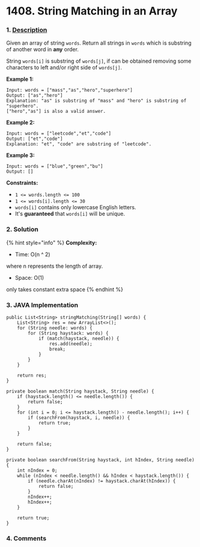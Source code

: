 # 1408. String Matching in an Array

### 1. [Description](https://leetcode.com/problems/string-matching-in-an-array/)

Given an array of string `words`. Return all strings in `words` which is substring of another word in **any** order. 

String `words[i]` is substring of `words[j]`, if can be obtained removing some characters to left and/or right side of `words[j]`.

**Example 1:**

```text
Input: words = ["mass","as","hero","superhero"]
Output: ["as","hero"]
Explanation: "as" is substring of "mass" and "hero" is substring of "superhero".
["hero","as"] is also a valid answer.
```

**Example 2:**

```text
Input: words = ["leetcode","et","code"]
Output: ["et","code"]
Explanation: "et", "code" are substring of "leetcode".
```

**Example 3:**

```text
Input: words = ["blue","green","bu"]
Output: []
```

**Constraints:**

* `1 <= words.length <= 100`
* `1 <= words[i].length <= 30`
* `words[i]` contains only lowercase English letters.
* It's **guaranteed** that `words[i]` will be unique.



### 2. Solution

{% hint style="info" %}
**Complexity:**

* Time: O\(n ^ 2\)  

where n represents the length of array. 

* Space: O\(1\) 

only takes constant extra space
{% endhint %}



### 3. JAVA Implementation

```text
public List<String> stringMatching(String[] words) {
    List<String> res = new ArrayList<>();
    for (String needle: words) {
        for (String haystack: words) {
            if (match(haystack, needle)) {
                res.add(needle);
                break;
            }
        }
    }
    
    return res;
}

private boolean match(String haystack, String needle) {
    if (haystack.length() <= needle.length()) {
        return false;
    }
    for (int i = 0; i <= haystack.length() - needle.length(); i++) {
        if (searchFrom(haystack, i, needle)) {
            return true;
        }
    }
    
    return false;
}

private boolean searchFrom(String haystack, int hIndex, String needle) {
    int nIndex = 0;
    while (nIndex < needle.length() && hIndex < haystack.length()) {
        if (needle.charAt(nIndex) != haystack.charAt(hIndex)) {
            return false;
        }
        nIndex++;
        hIndex++;
    }
    
    return true;
}
```



### 4. Comments

